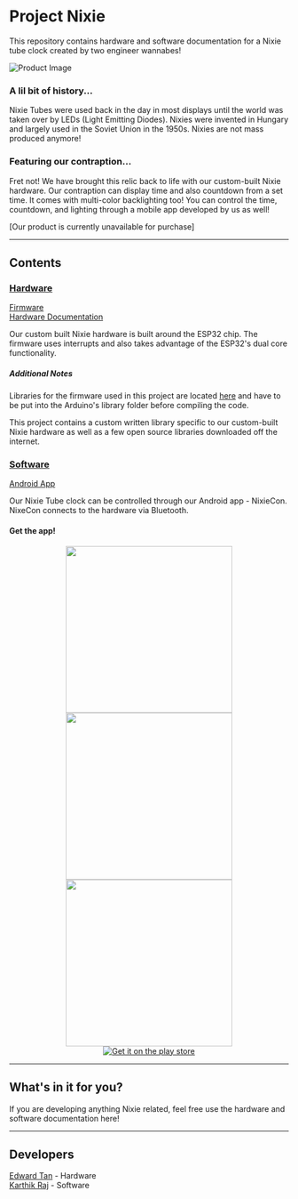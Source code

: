 # Project Nixie
This repository contains hardware and software documentation for a Nixie tube clock created by two engineer wannabes! <br>

![Product Image](https://drive.google.com/uc?export=view&id=1ISCZ87VOQUT8qHJg4DFFtxaFQR4g-VNW)

### A lil bit of history...
Nixie Tubes were used back in the day in most displays until the world was taken over by LEDs (Light Emitting Diodes). Nixies were invented in Hungary and largely used in the Soviet Union in the 1950s. Nixies are not mass produced anymore! <br>

### Featuring our contraption...
Fret not! We have brought this relic back to life with our custom-built Nixie hardware. Our contraption can display time and also countdown from a set time. It comes with multi-color backlighting too! You can control the time, countdown, and lighting through a mobile app developed by us as well! <br>

[Our product is currently unavailable for purchase] <br>

___

## Contents
### [Hardware](https://github.com/devKarthikRaj/project-nixie/tree/master/Hardware) 
[Firmware](https://github.com/devKarthikRaj/project-nixie/tree/master/Hardware/Firmware) <br>
[Hardware Documentation](https://github.com/devKarthikRaj/project-nixie/tree/master/Hardware/Hardware%20Documentation) <br>

Our custom built Nixie hardware is built around the ESP32 chip. The firmware uses interrupts and also takes advantage of the ESP32's dual core functionality. <br>

##### Additional Notes
Libraries for the firmware used in this project are located [here](https://github.com/devKarthikRaj/project-nixie/tree/master/Hardware/Firmware/Libraries) and have to be put into the Arduino's library folder before compiling the code. <br>

This project contains a custom written library specific to our custom-built Nixie hardware as well as a few open source libraries downloaded off the internet.

### [Software](https://github.com/devKarthikRaj/project-nixie/tree/master/Software) <br>
[Android App](https://github.com/devKarthikRaj/project-nixie/tree/master/Software) <br>

Our Nixie Tube clock can be controlled through our Android app - NixieCon. NixeCon connects to the hardware via Bluetooth.

#### Get the app!
<div align="center">
	<div class="clearfix">
	  <div class="img-container">
		<img src="https://drive.google.com/uc?export=view&id=1HyYBXJ0fQLPbphzMWAkY_Zig-mV50mGT" height="300"> 
		<img src="https://drive.google.com/uc?export=view&id=1I7a_C3IQ5gpD9yG2XNPnXy6p5Sw_wXa3" height="300"> 
		<img src="https://drive.google.com/uc?export=view&id=1HyexAPifqvR2obPhjKel27XPyoyMqOuk" height="300">
      </div>
	</div>
	<div>
		<a href="https://play.google.com/store/apps/details?id=com.raj.projectnixiev3">
			<img src="https://drive.google.com/uc?export=view&id=1hqWEkSeNjhhtVZcWNqooTvevPk3sEfvX" alt="Get it on the play store" class="center">
		</a>
	</div>
</div>

___ 

## What's in it for you? <br>
If you are developing anything Nixie related, feel free use the hardware and software documentation here!

___ 

## Developers
[Edward Tan](https://github.com/edward62740) - Hardware <br>
[Karthik Raj](https://github.com/devKarthikRaj) - Software